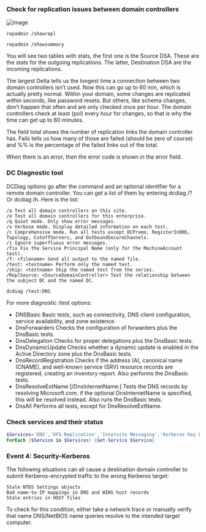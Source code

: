 ### Check for replication issues between domain controllers
![image](https://github.com/0xScorpio/Cyber-Defense/assets/140411254/b8a48b09-2ea1-4801-b7f5-09d77b90d1ff)
```
repadmin /showrepl
```
```
repadmin /showsummary
```
You will see two tables with stats, the first one is the Source DSA. These are the stats for the outgoing replications. The latter, Destination DSA are the incoming replications.

The largest Delta tells us the longest time a connection between two domain controllers isn’t used. Now this can go up to 60 min, which is actually pretty normal. Within your domain, some changes are replicated within seconds, like password resets. But others, like schema changes, don’t happen that often and are only checked once per hour. The domain controllers check at least (pol) every hour for changes, so that is why the time can get up to 60 minutes.

The field total shows the number of replication links the domain controller has. Fails tells us how many of those are failed (should be zero of course) and %% is the percentage of the failed links out of the total.

When there is an error, then the error code is shown in the error field.

### DC Diagnostic tool
DCDiag options go after the command and an optional identifier for a remote domain controller. You can get a list of them by entering dcdiag /? Or dcdiag /h. Here is the list:

    /a Test all domain controllers on this site.
    /e Test all domain controllers for this enterprise.
    /q Quiet mode. Only show error messages.
    /v Verbose mode. Display detailed information on each test.
    /c Comprehensive mode. Run all tests except DCPromo, RegisterInDNS, Topology, CutoffServers, and OutboundSecureChannels.
    /i Ignore superfluous error messages.
    /fix Fix the Service Principal Name (only for the MachineAccount test).
    /f: <filename> Send all output to the named file.
    /test: <testname> Perform only the named test.
    /skip: <testname> Skip the named test from the series.
    /ReplSource: <SourceDomainController> Test the relationship between the subject DC and the named DC.

```
dcdiag /test:DNS
```
For more diagnostic /test options:

- DNSBasic Basic tests, such as connectivity, DNS client configuration, service availability, and zone existence.
- DnsForwarders Checks the configuration of forwarders plus the DnsBasic tests.
- DnsDelegation Checks for proper delegations plus the DnsBasic tests.
- DnsDynamicUpdate Checks whether a dynamic update is enabled in the Active Directory zone plus the DnsBasic tests.
- DnsRecordRegistration Checks if the address (A), canonical name (CNAME), and well-known service (SRV) resource records are registered, creating an inventory report. Also performs the DnsBasic tests.
- DnsResolveExtName [/DnsInternetName:<InternetName>] Tests the DNS records by resolving Microsoft.com. if the optional DnsInternetName is specified, this will be resolved instead. Also runs the DnsBasic tests.
- DnsAll Performs all tests, except for DnsResolveExtName.

### Check services and their status
```powershell
$Services='DNS','DFS Replication','Intersite Messaging','Kerberos Key Distribution Center','NetLogon',’Active Directory Domain Services’
ForEach ($Service in $Services) {Get-Service $Service}
```

### Event 4: Security-Kerberos
The following situations can all cause a destination domain controller to submit Kerberos-encrypted traffic to the wrong Kerberos target:

    Stale NTDS Settings objects
    Bad name-to-IP mappings in DNS and WINS host records
    Stale entries in HOST files

To check for this condition, either take a network trace or manually verify that name DNS/NetBIOS name queries resolve to the intended target computer.
